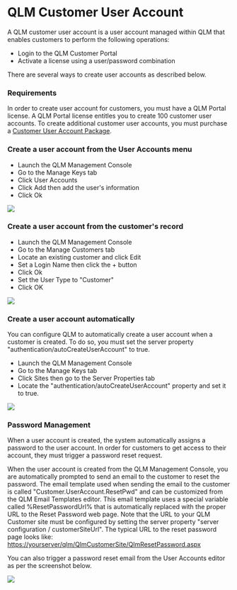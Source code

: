 # QLM Customer User Account

A QLM customer user account is a user account managed within QLM that enables customers to perform the following operations:

* Login to the QLM Customer Portal
* Activate a license using a user/password combination

There are several ways to create user accounts as described below.

### Requirements

In order to create user account for customers, you must have a QLM Portal license. A QLM Portal license entitles you to create 100 customer user accounts. To create additional customer user accounts, you must purchase a [Customer User Account Package](https://soraco.co/product/qlm-customer-user-account/).

### Create a user account from the User Accounts menu

* Launch the QLM Management Console
* Go to the Manage Keys tab
* Click User Accounts
* Click Add then add the user's information
* Click Ok

![](https://support.soraco.co/hc/article\_attachments/14625725028756)

### Create a user account from the customer's record

* Launch the QLM Management Console
* Go to the Manage Customers tab
* Locate an existing customer and click Edit
* Set a Login Name then click the + button
* Click Ok
* Set the User Type to "Customer"
* Click OK

![](https://support.soraco.co/hc/article\_attachments/14625591122836)

### Create a user account automatically

You can configure QLM to automatically create a user account when a customer is created. To do so, you must set the server property "authentication/autoCreateUserAccount" to true.

* Launch the QLM Management Console
* Go to the Manage Keys tab
* Click Sites then go to the Server Properties tab
* Locate the "authentication/autoCreateUserAccount" property and set it to true.

![](https://support.soraco.co/hc/article\_attachments/14625785443476)

### Password Management

When a user account is created, the system automatically assigns a password to the user account. In order for customers to get access to their account, they must trigger a password reset request.

When the user account is created from the QLM Management Console, you are automatically prompted to send an email to the customer to reset the password. The email template used when sending the email to the customer is called "Customer.UserAccount.ResetPwd" and can be customized from the QLM Email Templates editor. This email template uses a special variable called %ResetPasswordUrl% that is automatically replaced with the proper URL to the Reset Password web page. Note that the URL to your QLM Customer site must be configured by setting the server property "server configuration / customerSiteUrl". The typical URL to the reset password page looks like: [https://yourserver/qlm/QlmCustomerSite/QlmResetPassword.aspx](https://your/)

You can also trigger a password reset email from the User Accounts editor as per the screenshot below.

![](https://support.soraco.co/hc/article\_attachments/14625913046420)
